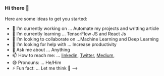### Hi there 👋


Here are some ideas to get you started:

- 🔭 I’m currently working on ... Automate my projects and writting article
- 🌱 I’m currently learning ... TensorFlow JS and React Js
- 👯 I’m looking to collaborate on ...Machine Learning and Deep Learning
- 🤔 I’m looking for help with ... Increase productivity
- 💬 Ask me about ... Anything
- 📫 How to reach me: ... [linkedin](https://www.linkedin.com/in/norochalise/), [Twitter](https://twitter.com/norochalise), [Medium](https://medium.com/@norochalise), 
- 😄 Pronouns: ... He/Him
- ⚡ Fun fact: ... Let me think :thinking:
-->
